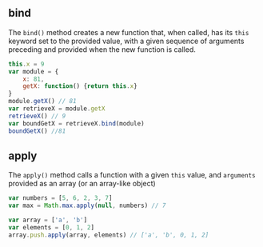 ## bind

The `bind()` method creates a new function that, when called, has its `this` keyword set to the provided value, with a given sequence of arguments preceding and provided when the new function is called.

```js
this.x = 9
var module = {
    x: 81,
    getX: function() {return this.x}
}
module.getX() // 81
var retrieveX = module.getX
retrieveX() // 9
var boundGetX = retrieveX.bind(module)
boundGetX() //81
```

## apply
The `apply()` method calls a function with a given `this` value, and `arguments` provided as an array (or an array-like object)

```js
var numbers = [5, 6, 2, 3, 7]
var max = Math.max.apply(null, numbers) // 7

var array = ['a', 'b']
var elements = [0, 1, 2]
array.push.apply(array, elements) // ['a', 'b', 0, 1, 2]
```
